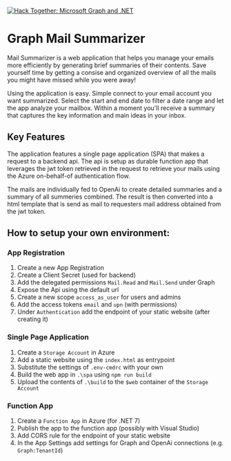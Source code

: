 [![Hack Together: Microsoft Graph and .NET](https://img.shields.io/badge/Microsoft%20-Hack--Together-orange?style=for-the-badge&logo=microsoft)](https://github.com/microsoft/hack-together)

# Graph Mail Summarizer

Mail Summarizer is a web application that helps you manage your emails more efficiently by generating brief summaries of their contents. Save yourself time by getting a consise and organized overview of all the mails you might have missed while you were away!

Using the application is easy. Simple connect to your email account you want summarized. Select the start and end date to filter a date range and let the app analyze your mailbox. Within a moment you'll receive a summary that captures the key information and main ideas in your inbox.

## Key Features

The application features a single page application (SPA) that makes a request to a backend api. The api is setup as durable function app that leverages the jwt token retrieved in the request to retrieve your mails using the Azure on-behalf-of authentication flow.

The mails are individually fed to OpenAi to create detailed summaries and a summary of all summeries combined. The result is then converted into a html template that is send as mail to requesters mail address obtained from the jwt token.

## How to setup your own environment:

### App Registration

1. Create a new App Registration
1. Create a Client Secret (used for backend)
1. Add the delegated permissions `Mail.Read` and `Mail.Send` under Graph
1. Expose the Api using the default url
1. Create a new scope `access_as_user` for users and admins
1. Add the access tokens `email` and `upn` (with permissions)
1. Under `Authentication` add the endpoint of your static website (after creating it)

### Single Page Application

1. Create a `Storage Account` in Azure
1. Add a static website using the `index.html` as entrypoint
1. Substitute the settings of `.env-cmdrc` with your own
1. Build the web app in `.\spa` using `npm run build`
1. Upload the contents of `.\build` to the `$web` container of the `Storage Account`

### Function App

1. Create a `Function App` in Azure (for .NET 7)
1. Publish the app to the function app (possibly with Visual Studio)
1. Add CORS rule for the endpoint of your static website
1. In the App Settings add settings for Graph and OpenAi connections (e.g. `Graph:TenantId`)